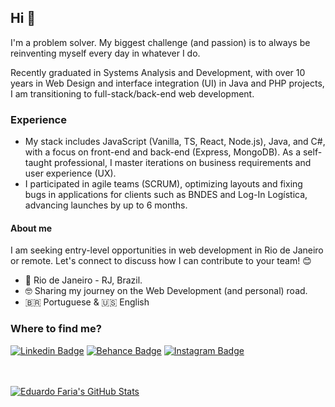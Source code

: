 ## Hi 🤘
I'm a problem solver. My biggest challenge (and passion) is to always be reinventing myself every day in whatever I do.

Recently graduated in Systems Analysis and Development, with over 10 years in Web Design and interface integration (UI) in Java and PHP projects, I am transitioning to full-stack/back-end web development.

### Experience
- My stack includes JavaScript (Vanilla, TS, React, Node.js), Java, and C#, with a focus on front-end and back-end (Express, MongoDB). As a self-taught professional, I master iterations on business requirements and user experience (UX).
- I participated in agile teams (SCRUM), optimizing layouts and fixing bugs in applications for clients such as BNDES and Log-In Logística, advancing launches by up to 6 months.

#### About me
I am seeking entry-level opportunities in web development in Rio de Janeiro or remote. Let's connect to discuss how I can contribute to your team! 😊
- 📍 Rio de Janeiro - RJ, Brazil.
- 🤓 Sharing my journey on the Web Development (and personal) road.
- 🇧🇷 Portuguese & 🇺🇸 English

### Where to find me?
[![Linkedin Badge](https://img.shields.io/badge/-LinkedIn-blue?style=flat-square&logo=Linkedin&logoColor=white&link=https://www.linkedin.com/in/criativos/)](https://www.linkedin.com/in/criativos/) [![Behance Badge](https://img.shields.io/badge/-Meu%20Portf%C3%B3lio-333333?style=flat-square&logo=Behance&logoColor=white&link=https://www.behance.net/criativos)](https://www.behance.net/criativos) [![Instagram Badge](https://img.shields.io/badge/-@dgnninja-D60187?style=flat-square&logo=Instagram&logoColor=white&link=https://www.instagram.com/dgnninja/)](https://www.instagram.com/dgnninja/)

<br><br>
<a href="https://github.com/eduardofaria?tab=repositories">
  <img align="center" src="https://github-readme-stats.vercel.app/api/top-langs/?username=eduardofaria&layout=compact&theme=dracula&locale=en" alt="Eduardo Faria's GitHub Stats" />
</a>


